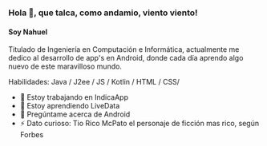 ### Hola 👋, que talca, como andamio, viento viento!
#### Soy Nahuel
Titulado de Ingeniería en Computación e Informática, actualmente me dedico al desarrollo de app's en Android, donde cada día aprendo algo nuevo de este maravilloso mundo.

Habilidades: Java / J2ee / JS / Kotlin / HTML / CSS/ 

- 🔭 Estoy trabajando en IndicaApp 
- 🌱 Estoy aprendiendo LiveData 
- 💬 Pregúntame acerca de Android 
- ⚡ Dato curioso: Tio Rico McPato el personaje de ficción mas rico, según Forbes 
